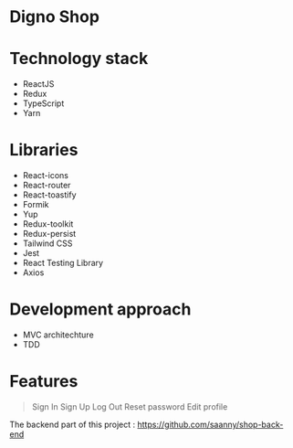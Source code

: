 # Digno Shop 

# Technology stack
- ReactJS
- Redux
- TypeScript
- Yarn

# Libraries
- React-icons
- React-router
- React-toastify
- Formik
- Yup
- Redux-toolkit
- Redux-persist
- Tailwind CSS
- Jest
- React Testing Library
- Axios

# Development approach
- MVC architechture
- TDD

# Features
> Sign In
> Sign Up
> Log Out
> Reset password
> Edit profile

The backend part of this project : https://github.com/saanny/shop-back-end